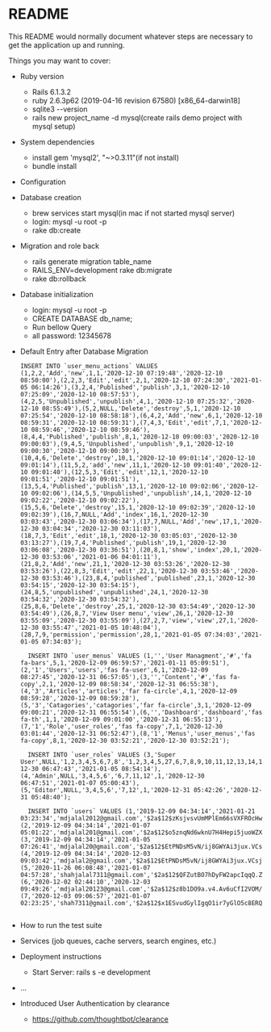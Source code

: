 # README

This README would normally document whatever steps are necessary to get the
application up and running.

Things you may want to cover:

* Ruby version
  - Rails 6.1.3.2
  - ruby 2.6.3p62 (2019-04-16 revision 67580) [x86_64-darwin18]
  - sqlite3 --version
  - rails new project_name -d mysql(create rails demo project with mysql setup)

* System dependencies
  - install gem 'mysql2', "~>0.3.11"(if not install)
  - bundle install

* Configuration

* Database creation
  - brew services start mysql(in mac if not started mysql server)
  - login: mysql -u root -p
  - rake db:create

* Migration and role back
  - rails generate migration table_name
  - RAILS_ENV=development rake db:migrate
  - rake db:rollback

* Database initialization
  - login: mysql -u root -p
  - CREATE DATABASE db_name;
  - Run bellow Query
  - all password: 12345678

* Default Entry after Database Migration
  ``` 
  INSERT INTO `user_menu_actions` VALUES (1,2,2,'Add','new',1,1,'2020-12-10 07:19:48','2020-12-10 08:50:00'),(2,2,3,'Edit','edit',2,1,'2020-12-10 07:24:30','2021-01-05 06:14:26'),(3,2,4,'Published','publish',3,1,'2020-12-10 07:25:09','2020-12-10 08:57:53'),(4,2,5,'Unpublished','unpublish',4,1,'2020-12-10 07:25:32','2020-12-10 08:55:49'),(5,2,NULL,'Delete','destroy',5,1,'2020-12-10 07:25:54','2020-12-10 08:58:18'),(6,4,2,'Add','new',6,1,'2020-12-10 08:59:31','2020-12-10 08:59:31'),(7,4,3,'Edit','edit',7,1,'2020-12-10 08:59:46','2020-12-10 08:59:46'),(8,4,4,'Published','publish',8,1,'2020-12-10 09:00:03','2020-12-10 09:00:03'),(9,4,5,'Unpublished','unpublish',9,1,'2020-12-10 09:00:30','2020-12-10 09:00:30'),(10,4,6,'Delete','destroy',10,1,'2020-12-10 09:01:14','2020-12-10 09:01:14'),(11,5,2,'add','new',11,1,'2020-12-10 09:01:40','2020-12-10 09:01:40'),(12,5,3,'Edit','edit',12,1,'2020-12-10 09:01:51','2020-12-10 09:01:51'),(13,5,4,'Published','publish',13,1,'2020-12-10 09:02:06','2020-12-10 09:02:06'),(14,5,5,'Unpublished','unpublish',14,1,'2020-12-10 09:02:22','2020-12-10 09:02:22'),(15,5,6,'Delete','destroy',15,1,'2020-12-10 09:02:39','2020-12-10 09:02:39'),(16,7,NULL,'Add','index',16,1,'2020-12-30 03:03:43','2020-12-30 03:06:34'),(17,7,NULL,'Add','new',17,1,'2020-12-30 03:04:34','2020-12-30 03:11:03'),(18,7,3,'Edit','edit',18,1,'2020-12-30 03:05:03','2020-12-30 03:13:27'),(19,7,4,'Published','publish',19,1,'2020-12-30 03:06:08','2020-12-30 03:36:51'),(20,8,1,'show','index',20,1,'2020-12-30 03:53:06','2021-01-06 04:01:11'),(21,8,2,'Add','new',21,1,'2020-12-30 03:53:26','2020-12-30 03:53:26'),(22,8,3,'Edit','edit',22,1,'2020-12-30 03:53:46','2020-12-30 03:53:46'),(23,8,4,'published','published',23,1,'2020-12-30 03:54:15','2020-12-30 03:54:15'),(24,8,5,'unpublished','unpublished',24,1,'2020-12-30 03:54:32','2020-12-30 03:54:32'),(25,8,6,'Delete','destroy',25,1,'2020-12-30 03:54:49','2020-12-30 03:54:49'),(26,8,7,'View User menu','view',26,1,'2020-12-30 03:55:09','2020-12-30 03:55:09'),(27,2,7,'view','view',27,1,'2020-12-30 03:55:47','2021-01-05 10:48:04'),(28,7,9,'permission','permission',28,1,'2021-01-05 07:34:03','2021-01-05 07:34:03');

  ```

  ```
    INSERT INTO `user_menus` VALUES (1,'','User Managment','#','fa fa-bars',5,1,'2020-12-09 06:59:57','2021-01-11 05:09:51'),(2,'1','Users','users','fas fa-user',6,1,'2020-12-09 08:27:45','2020-12-31 06:57:05'),(3,'','Content','#','fas fa-copy',2,1,'2020-12-09 08:58:34','2020-12-31 06:55:38'),(4,'3','Articles','articles','far fa-circle',4,1,'2020-12-09 08:59:28','2020-12-09 08:59:28'),(5,'3','Catagories','catagories','far fa-circle',3,1,'2020-12-09 09:00:21','2020-12-31 06:55:54'),(6,'','Dashboard','dashboard','fas fa-th',1,1,'2020-12-09 09:01:00','2020-12-31 06:55:13'),(7,'1','Role','user_roles','fas fa-copy',7,1,'2020-12-30 03:01:44','2020-12-31 06:52:47'),(8,'1','Menus','user_menus','fas fa-copy',8,1,'2020-12-30 03:52:21','2020-12-30 03:52:21');

  ```
  ```
    INSERT INTO `user_roles` VALUES (3,'Super User',NULL,'1,2,3,4,5,6,7,8','1,2,3,4,5,27,6,7,8,9,10,11,12,13,14,15,16,17,18,19,28,20,21,22,23,24,25,26',1,'2020-12-30 06:47:43','2021-01-05 08:54:14'),(4,'Admin',NULL,'3,4,5,6','6,7,11,12',1,'2020-12-30 06:47:51','2021-01-07 05:00:43'),(5,'Editor',NULL,'3,4,5,6','7,12',1,'2020-12-31 05:42:26','2020-12-31 05:48:40');

  ```

  ```
    INSERT INTO `users` VALUES (1,'2019-12-09 04:34:14','2021-01-21 03:23:34','mdjalal2012@gmail.com','$2a$12$zKsjvsvUmMPlEm66sVXFROcHwMY.ohxAAJdg2UnkfjDxQgY3lb0Oy',NULL,'29d424005cb7d461d0ed64928eec4cb1372ef6b2','shah','Jalal','shahjalal7311','017856827565','3'),(2,'2019-12-09 04:34:14','2021-01-07 05:01:22','mdjalal201@gmail.com','$2a$12$o5znqNd6wknU7H4Hepi5juoWZXyWTTLae4mpND/NHIcGVBXPEhY3q',NULL,'4aaa5236aab8937f2a3bac87aed77ce281a01be6','shah','Jalal','shahjalal7311','01923480997','4'),(3,'2019-12-09 04:34:14','2021-01-05 07:26:41','mdjalal20@gmail.com','$2a$12$EtPNDsM5vN/ij8GWYAi3jux.VCsjs.Fe/dxL8uaXKedQaklDtV2Ja',NULL,'d50d02f00fab13b91abf50cd3356eccbfdabf9a4','shah','Jalal','shahjalal7311',NULL,NULL),(4,'2019-12-09 04:34:14','2020-12-03 09:03:42','mdjalal2@gmail.com','$2a$12$EtPNDsM5vN/ij8GWYAi3jux.VCsjs.Fe/dxL8uaXKedQaklDtV2Ja',NULL,'882220cbd13b6c4bb44ad8aa84701c40a1bce009','shah','Jalal','shahjalal7311',NULL,NULL),(5,'2020-11-26 06:08:48','2021-01-07 04:57:28','shahjalal7311@gmail.com','$2a$12$QFZutBO7hDyFW2apcIqqQ.ZWy0aaAZ4BpyC2.ORv6oBcW6XfZMET.',NULL,'ecbe468d2d7f2fee0ed103e8f964d55bc2736cc8','shah','jalal','shah7311','01923480997',NULL),(6,'2020-12-02 02:44:10','2020-12-03 09:49:26','mdjalal20123@gmail.com','$2a$12$z8b1DO9a.v4.Av6uCfI2VOM/y5dBNAQutUCuRS2jk6kJG0gf6ovVW',NULL,'455ee4c6cb5764f39e5240b14410aef33b4b64d5','shahjalal','jalal','shahjalal89','01234567890',NULL),(7,'2020-12-03 09:06:57','2021-01-07 02:23:25','shah7311@gmail.com','$2a$12$x1ESvudGylIgqO1ir7yGlO5c8ERQlFKN6SvvJM7zeWBvh.DvP2ohG',NULL,'dbfc2466f010f81113dadfeb66c8933d3ef8d8fa','shahjk','jalal','shahj7311','01923486768','5');
    
  ```

* How to run the test suite

* Services (job queues, cache servers, search engines, etc.)

* Deployment instructions
  - Start Server: rails s -e development

* ...

* Introduced User Authentication by clearance
  - https://github.com/thoughtbot/clearance
